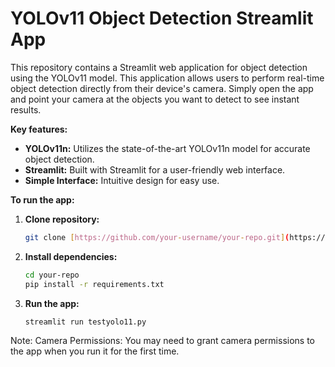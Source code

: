 # YOLOv11 Object Detection Streamlit App
This repository contains a Streamlit web application for object detection using the YOLOv11 model. This application allows users to perform real-time object detection directly from their device's camera. Simply open the app and point your camera at the objects you want to detect to see instant results.

**Key features:**
* **YOLOv11n:** Utilizes the state-of-the-art YOLOv11n model for accurate object detection.
* **Streamlit:** Built with Streamlit for a user-friendly web interface.
* **Simple Interface:** Intuitive design for easy use.

**To run the app:**
1. **Clone repository:**
   ```bash
   git clone [https://github.com/your-username/your-repo.git](https://github.com/your-username/your-repo.git)
2. **Install dependencies:**
   ```bash
   cd your-repo
   pip install -r requirements.txt
4. **Run the app:**
   ```bash
   streamlit run testyolo11.py
   
Note:
Camera Permissions:
You may need to grant camera permissions to the app when you run it for the first time.
